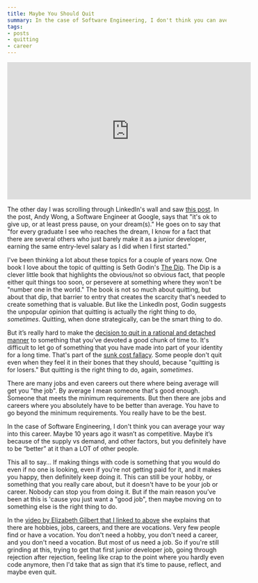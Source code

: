 ```yaml
---
title: Maybe You Should Quit
summary: In the case of Software Engineering, I don't think you can average your way into this career.
tags:
- posts
- quitting
- career
---
```


<iframe width="560" height="315" src="https://www.youtube.com/embed/0g7ARarFNnw" title="YouTube video player" frameborder="0" allow="accelerometer; autoplay; clipboard-write; encrypted-media; gyroscope; picture-in-picture" allowfullscreen></iframe>

The other day I was scrolling through LinkedIn's wall and saw [this post](https://www.linkedin.com/feed/update/urn:li:activity:6887792975569571842/). In the post, Andy Wong, a Software Engineer at Google, says that "it's ok to give up, or at least press pause, on your dream(s)." He goes on to say that "for every graduate I see who reaches the dream, I know for a fact that there are several others who just barely make it as a junior developer, earning the same entry-level salary as I did when I first started."

I've been thinking a lot about these topics for a couple of years now. One book I love about the topic of quitting is Seth Godin's [The Dip](https://www.amazon.com/Dip-Little-Book-Teaches-Stick-ebook/dp/B000QCSA54/ref=sr_1_1?crid=3R9ZGWWCTYP9J&keywords=the+dip+seth+godin&qid=1642381453&sprefix=The+Dip%2Caps%2C148&sr=8-1). The Dip is a clever little book that highlights the obvious/not so obvious fact, that people either quit things too soon, or persevere at something where they won't be "number one in the world." The book is not so much about quitting, but about that dip, that barrier to entry that creates the scarcity that's needed to create something that is valuable. But like the LinkedIn post, Godin suggests the unpopular opinion that quitting is actually the right thing to do, _sometimes_. Quitting, when done strategically, can be the smart thing to do.

But it’s really hard to make the [decision to quit in a rational and detached manner](https://www.youtube.com/watch?v=wUkulHMhdxI) to something that you’ve devoted a good chunk of time to. It's difficult to let go of something that you have made into part of your identity for a long time. That's part of the [sunk cost fallacy](https://en.wikipedia.org/wiki/Sunk_cost). Some people don't quit even when they feel it in their bones that they should, because "quitting is for losers." But quitting is the right thing to do, again, _sometimes_.

There are many jobs and even careers out there where being average will get you "the job". By average I mean someone that's good enough. Someone that meets the minimum requirements. But then there are jobs and careers where you absolutely have to be better than average. You have to go beyond the minimum requirements. You really have to be the best.

In the case of Software Engineering, I don't think you can average your way into this career. Maybe 10 years ago it wasn’t as competitive. Maybe it’s because of the supply vs demand, and other factors, but you definitely have to be “better” at it than a LOT of other people.

This all to say… If making things with code is something that you would do even if no one is looking, even if you're not getting paid for it, and it makes you happy, then definitely keep doing it. This can still be your hobby, or something that you really care about, but it doesn't have to be your job or career. Nobody can stop you from doing it. But if the main reason you’ve been at this is 'cause you just want a "good job", then maybe moving on to something else is the right thing to do.

In the [video by Elizabeth Gilbert that I linked to above](https://www.youtube.com/watch?v=0g7ARarFNnw) she explains that there are hobbies, jobs, careers, and there are vocations. Very few people find or have a vocation. You don't need a hobby, you don't need a career, and you don't need a vocation. But most of us need a job. So if you're still grinding at this, trying to get that first junior developer job, going through rejection after rejection, feeling like crap to the point where you hardly even code anymore, then I'd take that as sign that it’s time to pause, reflect, and maybe even quit.